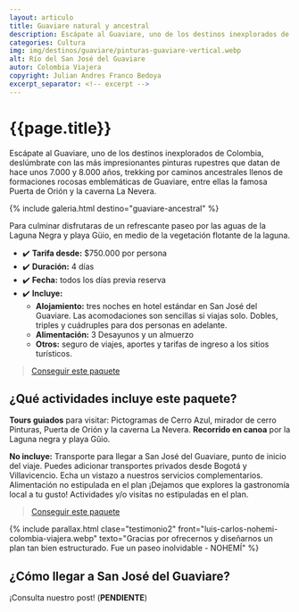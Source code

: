 ```yaml
---
layout: articulo
title: Guaviare natural y ancestral
description: Escápate al Guaviare, uno de los destinos inexplorados de Colombia, deslúmbrate con las más impresionantes pinturas rupestres
categories: Cultura
img: img/destinos/guaviare/pinturas-guaviare-vertical.webp
alt: Río del San José del Guaviare
autor: Colombia Viajera
copyright: Julian Andres Franco Bedoya
excerpt_separator: <!-- excerpt -->
---
```


# {{page.title}}

Escápate al Guaviare, uno de los destinos inexplorados de Colombia, deslúmbrate con las más impresionantes pinturas rupestres que datan de hace unos 7.000 y 8.000 años, trekking por caminos ancestrales llenos de formaciones rocosas emblemáticas de Guaviare, entre ellas la famosa Puerta de Orión y la caverna La Nevera.

<!-- excerpt -->

<!-- Esta sección toma las fotos de los nombres que aparecen en el archivo san-agustin-tour.yml. Si deseas cambiar fotos, solamente cambias la ruta en ese archivo con el nombre de la nueva foto. Recuerda adaptar los tamaños igual al resto de las imágenes -->
{% include galeria.html destino="guaviare-ancestral" %}

Para culminar disfrutaras de un refrescante paseo por las aguas de la Laguna Negra y playa Güio, en medio de la vegetación flotante de la laguna.

* ✔️ **Tarifa desde:** $750.000 por persona
* ✔️ **Duración:** 4 días
* ✔️ **Fecha:** todos los días previa reserva
* ✔️ **Incluye:**
  * **Alojamiento:** tres noches en hotel estándar en San José del Guaviare. Las acomodaciones son sencillas si viajas solo. Dobles, triples y cuádruples para dos personas en adelante.
  * **Alimentación:** 3 Desayunos y un almuerzo
  * **Otros:** seguro de viajes, aportes y tarifas de ingreso a los sitios turísticos.

>[Conseguir este paquete](https://api.whatsapp.com/send?phone=+573209673925&text=Hola.%20Me%20encantar%C3%ADa%20saber%20m%C3%A1s%20sobre%20este%20paquete:%20Guaviare%20natural%20y%20ancestral)

## ¿Qué actividades incluye este paquete?

**Tours guiados** para visitar: Pictogramas de Cerro Azul, mirador de cerro Pinturas, Puerta  de Orión y la caverna La Nevera. **Recorrido en canoa** por la Laguna negra y playa Gûio.

**No incluye:** Transporte para llegar a San José del Guaviare, punto de inicio del viaje. Puedes adicionar transportes privados desde Bogotá y Villavicencio. Echa un vistazo a nuestros servicios complementarios. Alimentación no estipulada en el plan ¡Dejamos que explores la gastronomía local a tu gusto! Actividades y/o visitas no estipuladas en el plan.

>[Conseguir este paquete](https://api.whatsapp.com/send?phone=+573209673925&text=Hola.%20Me%20encantar%C3%ADa%20saber%20m%C3%A1s%20sobre%20este%20paquete:%20Guaviare%20natural%20y%20ancestral)

{% include parallax.html clase="testimonio2" front="luis-carlos-nohemi-colombia-viajera.webp" texto="Gracias por ofrecernos y diseñarnos un plan tan bien estructurado. Fue un paseo inolvidable - NOHEMÍ" %}

## ¿Cómo llegar a San José del Guaviare?

¡Consulta nuestro post! (**PENDIENTE**)
